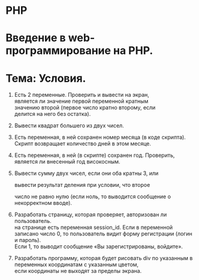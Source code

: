 # PHP

# Введение в web-программирование на PHP.

# Тема: Условия.

1. Есть 2 переменные. Проверить и вывести на экран,  
является ли значение первой переменной кратным  
значению второй (первое число кратно второму, если  
делится на него без остатка).  
  

2. Вывести квадрат большего из двух чисел.  


3. Есть переменная, в ней сохранен номер месяца (в коде
скрипта). Скрипт возвращает количество дней в этом
месяце.  
  
4. Есть переменная, в ней (в скрипте) сохранен год. Проверить, является ли внесенный год високосным.  
  
5. Вывести сумму двух чисел, если они оба кратны 3, или  

   вывести результат деления при условии, что второе  

   число не равно нулю (если ноль, то выводится сообщение о некорректном вводе).  

6. Разработать страницу, которая проверяет, авторизован ли пользователь.  
на странице есть переменная session_id. Если в переменной записано число 0,
то пользователь видит форму регистрации (логин и пароль).  
Если 1, то выводит сообщение «Вы зарегистрированы, войдите».  

7. Разработать программу, которая будет рисовать div
по указанным в переменных координатам с указанным цветом,  
если координаты не выходят за пределы экрана.